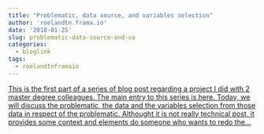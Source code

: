```yaml
---
title: "Problematic, data source, and variables selection"
author: 'roelandtn.frama.io'
date: '2018-01-25'
slug: problematic-data-source-and-va
categories:
  - bloglink
tags:
  - roelandtnframaio
---
```


[This is the first part of a series of blog post regarding a project I did with 2 master degree colleagues. The main entry to this series is here. Today, we will discuss the problematic, the data and the variables selection from those data in respect of the problematic. Althought it is not really technical post, it provides some context and elements do someone who wants to redo the...<click to read more>](https://roelandtn.frama.io/post/problematic-data-source-and-variable-selection/)

